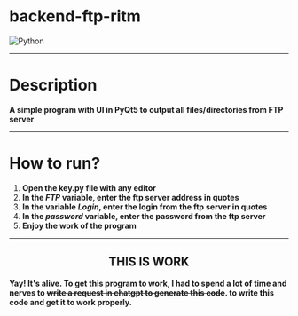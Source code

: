 # backend-ftp-ritm

![Python](https://img.shields.io/badge/Python-3.8-green?style=flat-square&logo=appveyor)

***

# Description

**A simple program with UI in PyQt5 to output all files/directories from FTP server**

***

# How to run?

1. **Open the key.py file with any editor**
2. **In the *FTP* variable, enter the ftp server address in quotes**
3. **In the variable *Login*, enter the login from the ftp server in quotes**
4. **In the *password* variable, enter the password from the ftp server**
5. **Enjoy the work of the program**

***

<html><center><h2>THIS IS WORK</h2></center></html>

**Yay! It's alive.
To get this program to work, I had to spend a lot of time and nerves to ~~write a request in chatgpt to generate this code~~.
to write this code and get it to work properly.**

